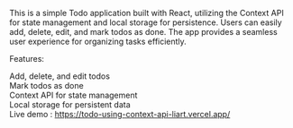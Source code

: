 This is a simple Todo application built with React, utilizing the Context API for state management and local storage for persistence. Users can easily add, delete, edit, and mark todos as done. The app provides a seamless user experience for organizing tasks efficiently.<br />

Features:<br />

Add, delete, and edit todos<br />
Mark todos as done<br />
Context API for state management<br />
Local storage for persistent data<br />
Live demo : https://todo-using-context-api-liart.vercel.app/
 
 

